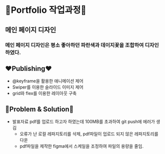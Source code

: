 💙Portfolio 작업과정💙
=============

## 메인 페이지 디자인
### 메인 페이지 디자인은 평소 좋아하던 파란색과 데이지꽃을 조합하여 디자인하였다.

## ❤️Publishing❤️
* @keyframe을 활용한 애니메이션 제어
* Swiper를 이용한 슬라이드 이미지 제어
* grid와 flex를 이용한 레이아웃 구축

## 🧡Problem & Solution🧡
* 발표자료 pdf를 업로드 하고자 하였는데 100MB를 초과하여 git push에 에러가 생김
    - 오류가 난 로컬 레파지토리를 삭제, pdf파일이 업로드 되지 않은 레파지토리를 다운
    - pdf파일을 제작한 figma에서 스케일을 조정하여 파일의 용량을 줄임.